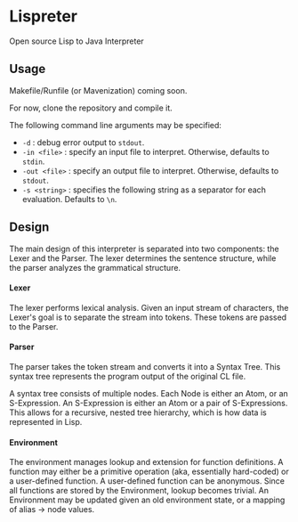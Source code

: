 # Lispreter
Open source Lisp to Java Interpreter

## Usage
Makefile/Runfile (or Mavenization) coming soon.

For now, clone the repository and compile it.

The following command line arguments may be specified:
- `-d` : debug error output to `stdout`.
- `-in <file>` : specify an input file to interpret. Otherwise, defaults to `stdin`.
- `-out <file>` : specify an output file to interpret. Otherwise, defaults to `stdout`.
- `-s <string>` : specifies the following string as a separator for each evaluation.  Defaults to `\n`.

## Design
The main design of this interpreter is separated into two components: the Lexer and
the Parser. The lexer determines the sentence structure, while the parser analyzes the
grammatical structure.

#### Lexer
The lexer performs lexical analysis. Given an input stream of characters, the Lexer's
goal is to separate the stream into tokens. These tokens are passed to the Parser.

#### Parser
The parser takes the token stream and converts it into a Syntax Tree. This syntax tree
represents the program output of the original CL file.

A syntax tree consists of multiple nodes. Each Node is either an Atom, or an S-Expression.
An S-Expression is either an Atom or a pair of S-Expressions. This allows for a recursive,
nested tree hierarchy, which is how data is represented in Lisp.

#### Environment
The environment manages lookup and extension for function definitions. A function may
either be a primitive operation (aka, essentially hard-coded) or a user-defined function.
A user-defined function can be anonymous. Since all functions are stored by the Environment,
lookup becomes trivial. An Environment may be updated given an old environment state, or
a mapping of alias -> node values.